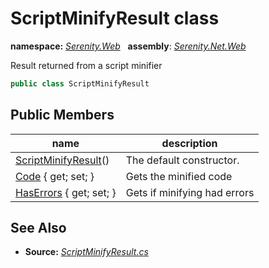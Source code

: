 # ScriptMinifyResult class
**namespace:** *[Serenity.Web](../README.md#serenity.web-namespace)*   **assembly**: *[Serenity.Net.Web](../README.md)*

Result returned from a script minifier

```csharp
public class ScriptMinifyResult
```

## Public Members

| name | description |
| --- | --- |
| [ScriptMinifyResult](ScriptMinifyResult/ScriptMinifyResult.md)() | The default constructor. |
| [Code](ScriptMinifyResult/Code.md) { get; set; } | Gets the minified code |
| [HasErrors](ScriptMinifyResult/HasErrors.md) { get; set; } | Gets if minifying had errors |

## See Also

* **Source:** *[ScriptMinifyResult.cs](https://github.com/serenity-is/Serenity/blob/master/src/Serenity.Net.Web/Mvc/ScriptMinifyResult.cs)*
